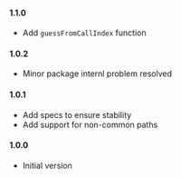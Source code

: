#### 1.1.0

- Add `guessFromCallIndex` function

#### 1.0.2

- Minor package internl problem resolved

#### 1.0.1

- Add specs to ensure stability
- Add support for non-common paths

#### 1.0.0

- Initial version

